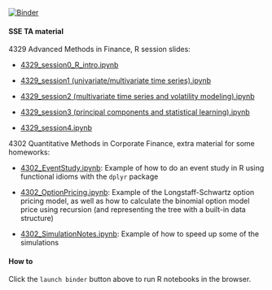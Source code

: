 [![Binder](https://mybinder.org/badge.svg)](https://mybinder.org/v2/gh/erikcs/TA/master)

#### SSE TA material

4329 Advanced Methods in Finance, R session slides:

* [4329_session0_R_intro.ipynb](https://github.com/erikcs/TA/blob/master/4329_session0_R_intro.ipynb)

* [4329_session1  (univariate/multivariate time series).ipynb](https://github.com/erikcs/TA/blob/master/4329_session1.ipynb)

* [4329_session2 (multivariate time series and volatility modeling).ipynb](https://github.com/erikcs/TA/blob/master/4329_session2.ipynb)

* [4329_session3 (principal components and statistical learning).ipynb](https://github.com/erikcs/TA/blob/master/4329_session3.ipynb)

* [4329_session4.ipynb](https://github.com/erikcs/TA/blob/master/4329_session4.ipynb)

4302 Quantitative Methods in Corporate Finance, extra material for some homeworks:

* [4302_EventStudy.ipynb](https://github.com/erikcs/TA/blob/master/4302_EventStudy.ipynb): Example of how to do an event study in R using functional idioms with the `dplyr` package

* [4302_OptionPricing.ipynb](https://github.com/erikcs/TA/blob/master/4302_OptionPricing.ipynb): Example of the Longstaff-Schwartz option pricing model, as well as how to calculate the binomial option model price using recursion (and representing the tree with a built-in data structure)

* [4302_SimulationNotes.ipynb](https://github.com/erikcs/TA/blob/master/4302_SimulationNotes.ipynb): Example of how to speed up some of the simulations

#### How to
Click the `launch binder` button above to run R notebooks in the browser.
